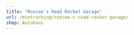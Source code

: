 ```yaml
---
title: "Roscoe`s Road Rocket Garage"
url: /mintraching/roscoe-s-road-rocket-garage/
shop: Autohaus
---
```


